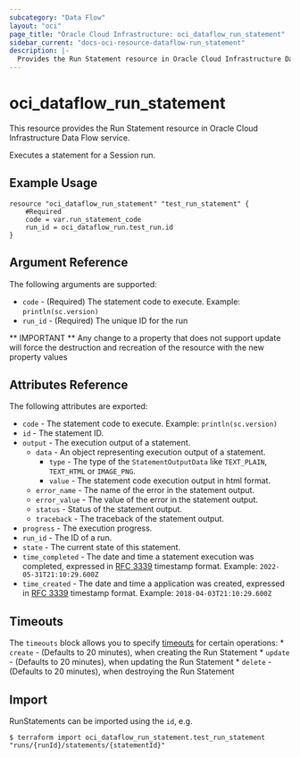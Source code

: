 ```yaml
---
subcategory: "Data Flow"
layout: "oci"
page_title: "Oracle Cloud Infrastructure: oci_dataflow_run_statement"
sidebar_current: "docs-oci-resource-dataflow-run_statement"
description: |-
  Provides the Run Statement resource in Oracle Cloud Infrastructure Data Flow service
---
```


# oci_dataflow_run_statement
This resource provides the Run Statement resource in Oracle Cloud Infrastructure Data Flow service.

Executes a statement for a Session run.


## Example Usage

```hcl
resource "oci_dataflow_run_statement" "test_run_statement" {
	#Required
	code = var.run_statement_code
	run_id = oci_dataflow_run.test_run.id
}
```

## Argument Reference

The following arguments are supported:

* `code` - (Required) The statement code to execute. Example: `println(sc.version)` 
* `run_id` - (Required) The unique ID for the run 


** IMPORTANT **
Any change to a property that does not support update will force the destruction and recreation of the resource with the new property values

## Attributes Reference

The following attributes are exported:

* `code` - The statement code to execute. Example: `println(sc.version)` 
* `id` - The statement ID. 
* `output` - The execution output of a statement. 
	* `data` - An object representing execution output of a statement. 
		* `type` - The type of the `StatementOutputData` like `TEXT_PLAIN`, `TEXT_HTML` or `IMAGE_PNG`. 
		* `value` - The statement code execution output in html format. 
	* `error_name` - The name of the error in the statement output. 
	* `error_value` - The value of the error in the statement output. 
	* `status` - Status of the statement output. 
	* `traceback` - The traceback of the statement output. 
* `progress` - The execution progress. 
* `run_id` - The ID of a run. 
* `state` - The current state of this statement. 
* `time_completed` - The date and time a statement execution was completed, expressed in [RFC 3339](https://tools.ietf.org/html/rfc3339) timestamp format. Example: `2022-05-31T21:10:29.600Z` 
* `time_created` - The date and time a application was created, expressed in [RFC 3339](https://tools.ietf.org/html/rfc3339) timestamp format. Example: `2018-04-03T21:10:29.600Z` 

## Timeouts

The `timeouts` block allows you to specify [timeouts](https://registry.terraform.io/providers/oracle/oci/latest/docs/guides/changing_timeouts) for certain operations:
	* `create` - (Defaults to 20 minutes), when creating the Run Statement
	* `update` - (Defaults to 20 minutes), when updating the Run Statement
	* `delete` - (Defaults to 20 minutes), when destroying the Run Statement


## Import

RunStatements can be imported using the `id`, e.g.

```
$ terraform import oci_dataflow_run_statement.test_run_statement "runs/{runId}/statements/{statementId}" 
```

